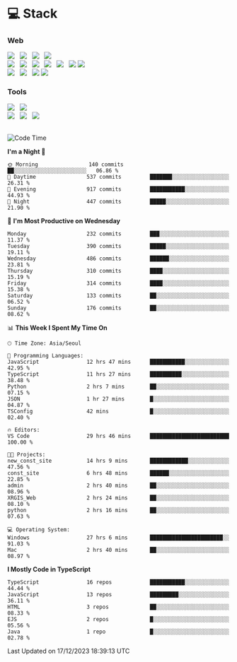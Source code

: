 <h1>💻 Stack</h1>
<div>
 <h3>Web</h3>
 <!-- badge : https://shields.io/ -->
 <!-- icon : https://simpleicons.org/?q=Get -->
 <img src="https://img.shields.io/badge/HTML5-e74c3c?style=flat-square&logo=HTML5&logoColor=white"/> &nbsp 
 <img src="https://img.shields.io/badge/CSS3-0A84FF?style=flat-square&logo=CSS3&logoColor=white"/> &nbsp 
 <img src="https://img.shields.io/badge/JavaScript-FFCD11?style=flat-square&logo=JavaScript&logoColor=white"/> &nbsp 
 <img src="https://img.shields.io/badge/TypeScript-3075C0?style=flat-square&logo=TypeScript&logoColor=white"/>
 <br/>
 <img src="https://img.shields.io/badge/Next-000000?style=flat-square&logo=nextdotjs&logoColor=white"/> &nbsp 
 <img src="https://img.shields.io/badge/React-00BCF6?style=flat-square&logo=React&logoColor=white"/> &nbsp 
 <img src="https://img.shields.io/badge/Redux-764ABC?style=flat-square&logo=Redux&logoColor=white"/> &nbsp
 <img src="https://img.shields.io/badge/Recoil-3578E5?style=flat-square&logo=recoil&logoColor=white"/> &nbsp
 <img src="https://img.shields.io/badge/React-Query-FF4154?style=flat-square&logo=reactquery&logoColor=white"/> &nbsp 
 <img src="https://img.shields.io/badge/styled%2Dcomponents-DB7093?style=flat-square&logo=styled%2Dcomponents&logoColor=white"/>
 <img src="https://img.shields.io/badge/CSS Modules-000000?style=flat-square&logo=CSS Modules&logoColor=white"/> &nbsp 
 <br/>
 <img src="https://img.shields.io/badge/Node-339933?style=flat-square&logo=Node.js&logoColor=white"/> &nbsp 
 <img src="https://img.shields.io/badge/Express-000000?style=flat-square&logo=Express&logoColor=white"/> &nbsp 
 <img src="https://img.shields.io/badge/MongoDB-47A248?style=flat-square&logo=MongoDB&logoColor=white"/>
 <img src="https://img.shields.io/badge/MariaDB-003545?style=flat-square&logo=mariadb&logoColor=white"/>
 
 <h3>Tools</h3>
 <img src="https://img.shields.io/badge/Visual Studio Code-007ACC?style=flat-square&logo=Visual Studio Code&logoColor=white"/> &nbsp 
 <img src="https://img.shields.io/badge/Postman-FF6C37?style=flat-square&logo=Postman&logoColor=white"/> &nbsp
 <br>
 <img src="https://img.shields.io/badge/Adobe Photoshop-31A8FF?style=flat-square&logo=Adobe Photoshop&logoColor=white"/> &nbsp 
 <img src="https://img.shields.io/badge/Adobe Illustrator-FF9A00?style=flat-square&logo=Adobe Illustrator&logoColor=white"/> &nbsp 
 <img src="https://img.shields.io/badge/Figma-F24E1E?style=flat-square&logo=Figma&logoColor=white"/> &nbsp
</div>

<br>

<!--START_SECTION:waka-->
![Code Time](http://img.shields.io/badge/Code%20Time-721%20hrs%208%20mins-blue)

**I'm a Night 🦉** 

```text
🌞 Morning                140 commits         ██░░░░░░░░░░░░░░░░░░░░░░░   06.86 % 
🌆 Daytime                537 commits         ███████░░░░░░░░░░░░░░░░░░   26.31 % 
🌃 Evening                917 commits         ███████████░░░░░░░░░░░░░░   44.93 % 
🌙 Night                  447 commits         █████░░░░░░░░░░░░░░░░░░░░   21.90 % 
```
📅 **I'm Most Productive on Wednesday** 

```text
Monday                   232 commits         ███░░░░░░░░░░░░░░░░░░░░░░   11.37 % 
Tuesday                  390 commits         █████░░░░░░░░░░░░░░░░░░░░   19.11 % 
Wednesday                486 commits         ██████░░░░░░░░░░░░░░░░░░░   23.81 % 
Thursday                 310 commits         ████░░░░░░░░░░░░░░░░░░░░░   15.19 % 
Friday                   314 commits         ████░░░░░░░░░░░░░░░░░░░░░   15.38 % 
Saturday                 133 commits         ██░░░░░░░░░░░░░░░░░░░░░░░   06.52 % 
Sunday                   176 commits         ██░░░░░░░░░░░░░░░░░░░░░░░   08.62 % 
```


📊 **This Week I Spent My Time On** 

```text
🕑︎ Time Zone: Asia/Seoul

💬 Programming Languages: 
JavaScript               12 hrs 47 mins      ███████████░░░░░░░░░░░░░░   42.95 % 
TypeScript               11 hrs 27 mins      ██████████░░░░░░░░░░░░░░░   38.48 % 
Python                   2 hrs 7 mins        ██░░░░░░░░░░░░░░░░░░░░░░░   07.15 % 
JSON                     1 hr 27 mins        █░░░░░░░░░░░░░░░░░░░░░░░░   04.87 % 
TSConfig                 42 mins             █░░░░░░░░░░░░░░░░░░░░░░░░   02.40 % 

🔥 Editors: 
VS Code                  29 hrs 46 mins      █████████████████████████   100.00 % 

🐱‍💻 Projects: 
new_const_site           14 hrs 9 mins       ████████████░░░░░░░░░░░░░   47.56 % 
const_site               6 hrs 48 mins       ██████░░░░░░░░░░░░░░░░░░░   22.85 % 
admin                    2 hrs 40 mins       ██░░░░░░░░░░░░░░░░░░░░░░░   08.96 % 
XRGIS_Web                2 hrs 24 mins       ██░░░░░░░░░░░░░░░░░░░░░░░   08.10 % 
python                   2 hrs 16 mins       ██░░░░░░░░░░░░░░░░░░░░░░░   07.63 % 

💻 Operating System: 
Windows                  27 hrs 6 mins       ███████████████████████░░   91.03 % 
Mac                      2 hrs 40 mins       ██░░░░░░░░░░░░░░░░░░░░░░░   08.97 % 
```

**I Mostly Code in TypeScript** 

```text
TypeScript               16 repos            ███████████░░░░░░░░░░░░░░   44.44 % 
JavaScript               13 repos            █████████░░░░░░░░░░░░░░░░   36.11 % 
HTML                     3 repos             ██░░░░░░░░░░░░░░░░░░░░░░░   08.33 % 
EJS                      2 repos             █░░░░░░░░░░░░░░░░░░░░░░░░   05.56 % 
Java                     1 repo              █░░░░░░░░░░░░░░░░░░░░░░░░   02.78 % 
```




 Last Updated on 17/12/2023 18:39:13 UTC
<!--END_SECTION:waka-->
